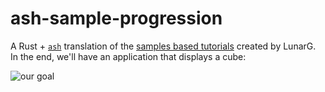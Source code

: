 # ash-sample-progression

A Rust + [`ash`](https://github.com/MaikKlein/ash) translation of the [samples based tutorials](https://vulkan.lunarg.com/doc/sdk/1.0.26.0/linux/tutorial.html) created by LunarG. In the end, we'll have an application that displays a cube:

![our goal](https://vulkan.lunarg.com/doc/view/1.0.26.0/linux/tutorial/images/drawcube.png)